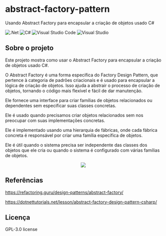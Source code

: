 # abstract-factory-pattern
Usando Abstract Factory para encapsular a criação de objetos usado C#

![.Net](https://img.shields.io/badge/.NET-5C2D91?style=for-the-badge&logo=.net&logoColor=white)
![C#](https://img.shields.io/badge/c%23-%23239120.svg?style=for-the-badge&logo=c-sharp&logoColor=white)
![Visual Studio Code](https://img.shields.io/badge/Visual%20Studio%20Code-0078d7.svg?style=for-the-badge&logo=visual-studio-code&logoColor=white)
![Visual Studio](https://img.shields.io/badge/Visual%20Studio-5C2D91.svg?style=for-the-badge&logo=visual-studio&logoColor=white)

## Sobre o projeto
Este projeto mostra como usar o Abstract Factory para encapsular a criação de objetos usado C#.

O Abstract Factory é uma forma específica do Factory Design Pattern, que pertence à categoria de padrões criacionais e é usado para encapsular a lógica de criação de objetos. Isso ajuda a abstrair o processo de criação de objetos, tornando o código mais flexível e fácil de dar manutenção.

Ele fornece uma interface para criar famílias de objetos relacionados ou dependentes sem especificar suas classes concretas.

Ele é usado quando precisamos criar objetos relacionados sem nos preocupar com suas implementações concretas.

Ele é implementado usando uma hierarquia de fábricas, onde cada fábrica concreta é responsável por criar uma família específica de objetos.

Ele é útil quando o sistema precisa ser independente das classes dos objetos que ele cria ou quando o sistema é configurado com várias famílias de objetos.

<div align="center">
    <img src="https://github.com/jfs-dev/abstract-factory-pattern/assets/54154628/6740a850-dfb5-4adc-8f01-b4e054b78daa"</img>
</div>

## Referências
https://refactoring.guru/design-patterns/abstract-factory/

https://dotnettutorials.net/lesson/abstract-factory-design-pattern-csharp/

## Licença
GPL-3.0 license
